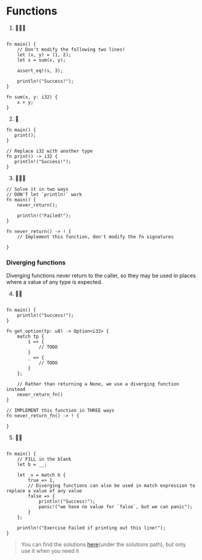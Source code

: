 # Functions
1. 🌟🌟🌟
```rust,editable

fn main() {
    // Don't modify the following two lines!
    let (x, y) = (1, 2);
    let s = sum(x, y);

    assert_eq!(s, 3);

    println!("Success!");
}

fn sum(x, y: i32) {
    x + y;
}
```


2. 🌟
```rust,editable
fn main() {
   print();
}

// Replace i32 with another type
fn print() -> i32 {
   println!("Success!");
}
```


3. 🌟🌟🌟

```rust,editable
// Solve it in two ways
// DON'T let `println!` work
fn main() {
    never_return();

    println!("Failed!");
}

fn never_return() -> ! {
    // Implement this function, don't modify the fn signatures
    
}
```

### Diverging functions 
Diverging functions never return to the caller, so they may be used in places where a value of any type is expected.

4. 🌟🌟
```rust,editable

fn main() {
    println!("Success!");
}

fn get_option(tp: u8) -> Option<i32> {
    match tp {
        1 => {
            // TODO
        }
        _ => {
            // TODO
        }
    };
    
    // Rather than returning a None, we use a diverging function instead
    never_return_fn()
}

// IMPLEMENT this function in THREE ways
fn never_return_fn() -> ! {
    
}
```

5. 🌟🌟
```rust,editable

fn main() {
    // FILL in the blank
    let b = __;

    let _v = match b {
        true => 1,
        // Diverging functions can also be used in match expression to replace a value of any value
        false => {
            println!("Success!");
            panic!("we have no value for `false`, but we can panic");
        }
    };

    println!("Exercise Failed if printing out this line!");
}
```

> You can find the solutions [here](https://github.com/sunface/rust-by-practice/blob/master/solutions/basic-types/functions.md)(under the solutions path), but only use it when you need it